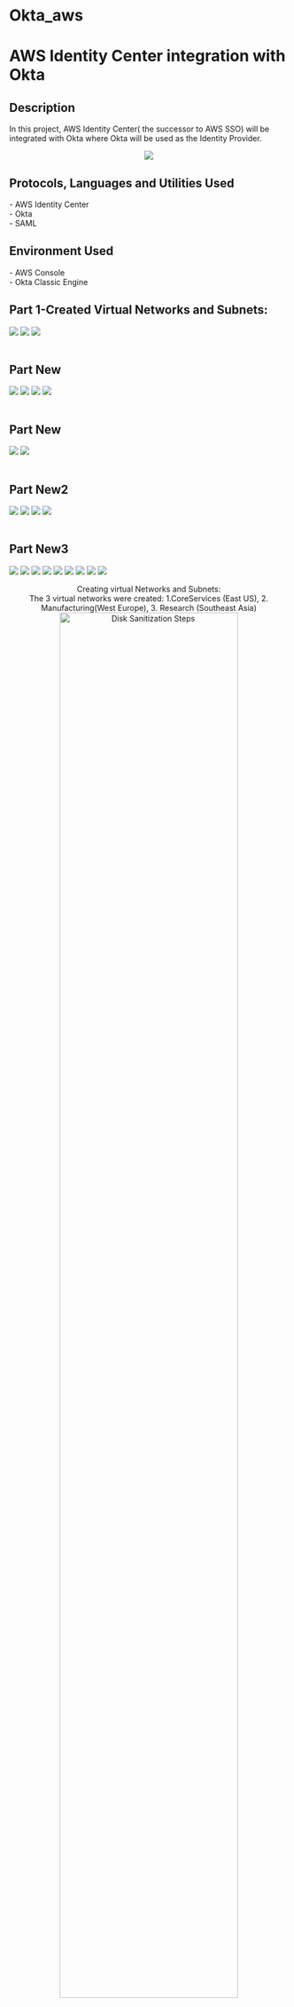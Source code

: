 # Okta_aws
<h1>AWS Identity Center integration with Okta</h1>


<h2>Description</h2>
In this project, AWS Identity Center( the successor to AWS SSO) will be integrated with Okta where Okta will be used as the Identity Provider. 
<br />

<p align="center">
<img src="https://i.imgur.com/QevzOm9.png"/> 

<h2>Protocols, Languages and Utilities Used</h2>
- AWS Identity Center<br/> 
- Okta<br/> 
- SAML<br/> 

<h2>Environment Used</h2>
- AWS Console<br/> 
- Okta Classic Engine<br/> 

<p align="center">
<h2>Part 1-Created Virtual Networks and Subnets:</h2>

<img src="https://i.imgur.com/k505V3o.png"/> 
<img src="https://i.imgur.com/ZNCJrpa.png"/> 
<img src="https://i.imgur.com/c33HRjK.png"/>  
<br />
<br />
<h2>Part New</h2>
<img src="https://i.imgur.com/5oBZ98d.png"/> 
<img src="https://i.imgur.com/gVogOYH.png"/> 
<img src="https://i.imgur.com/U2gkbsO.png"/> 
<img src="https://i.imgur.com/Ba2ABW7.png"/> 
<br />
<br />
<h2>Part New</h2>
<img src="https://i.imgur.com/4N30EHT.png"/> 
<img src="https://i.imgur.com/fWQWwVo.png"/> 
<br />
<br />
<h2>Part New2</h2>
<img src="https://i.imgur.com/qSM1KPw.png"/> 
<img src="https://i.imgur.com/XZ7yMnE.png"/> 
<img src="https://i.imgur.com/Od3rjYs.png"/> 
<img src="https://i.imgur.com/KP3ijfk.png"/> 
<br />
<br />
<h2>Part New3</h2>
<img src="https://i.imgur.com/cmvLbqj.png"/> 
<img src="https://i.imgur.com/mHw2cV3.png"/> 
<img src="https://i.imgur.com/dpqZy8o.png"/> 
<img src="https://i.imgur.com/0OvgUIJ.png"/> 
<img src="https://i.imgur.com/UsMCh7s.png"/> 

<img src="https://i.imgur.com/GCVCYbr.png"/> 
<img src="https://i.imgur.com/BsQXJUT.png"/> 
<img src="https://i.imgur.com/ZWK8smW.png"/> 
<img src="https://i.imgur.com/mBa2iP7.png"/> 
 
























<p align="center">
Creating virtual Networks and Subnets: <br/>
The 3 virtual networks were created: 1.CoreServices (East US), 2. Manufacturing(West Europe), 3. Research (Southeast Asia)<br/>
<img src="https://imgur.com/a/BRLtRVU" height="80%" width="80%" alt="Disk Sanitization Steps"/>

<p align="center">
Subnets that were created for the Coreservices VNet: <br/>
<img src="https://i.imgur.com/u3RQyxL.jpg" height="80%" width="80%" alt="Disk Sanitization Steps"/>
<br />
<br />
<p align="center">
Subnets that were created for the Manufacturing VNet: <br/>
<img src="https://imgur.com/a/BRLtRVU" height="80%" width="80%" alt="Disk Sanitization Steps"/>

<p align="center">
Subnets that were created for the Research VNet: <br/>
<img src="https://i.imgur.com/LCKRoBc.jpg" height="80%" width="80%" alt="Disk Sanitization Steps"/>
<br />
<br />
<br />
<br />



<p align="center">
<h2>Part 2-Configured DNS for company Dannytech :</h2>
<p align="center">
A Private DNS zone was created for Dannytech.com.The VNets were all linked for auto-registration and resolution. When creating the VNet links, it's important to check the "enable autoregistration" box for this feature to work. <br/>
<img src="https://i.imgur.com/niF7kfl.jpg" height="80%" width="80%" alt="Disk Sanitization Steps"/>

<p align="center">
Created the VNet Links for all 3 VNets <br/>
<img src="https://i.imgur.com/tNjASge.jpg" height="80%" width="80%" alt="Disk Sanitization Steps"/>
<img src="https://i.imgur.com/1cF69oh.jpg" height="80%" width="80%" alt="Disk Sanitization Steps"/>



<p align="center">
Two virtual machines were created to test the DNS configurations. <br/>
<img src="https://i.imgur.com/befLjRO.jpg"80%" width="80%" alt="Disk Sanitization Steps"/>

<p align="center">
We can see here that A records were created automatically for these VMs showing the auto-registration feature. <br/>
<img src="https://i.imgur.com/bdanQHK.jpg" width="80%" alt="Disk Sanitization Steps"/>

<p align="center">
Remoted into VMs using RDP to confirm that we are able to ping each other. We can see here that the ping attempts from Pvm1 to Pvm2 was successful. <br/>
PS. Microsoft Firewall needs to be turned off. <br/>
<img src="https://i.imgur.com/z3VhYjy.jpg" width="80%" alt="Disk Sanitization Steps"/>

<br />
<br />

<p align="center">
<h2>Part 3-Connected 2 Virtual Networks (Coreservices VNet (East US) to Manufacturing VNet (West Europe) ) :</h2>
<p align="center">
Created a VM (Pvm3) for the Manufacturing VNet which will be used to test the peering. <br/>
<img src="https://i.imgur.com/nltA8tc.jpg" height="80%" width="80%" alt="Disk Sanitization Steps"/>
<br />
<p align="center">
Remoted into Pvm1(Coreservices VNet) and Pvm3(Manufacturing VNet) to test connectivity between VNets. The "Test-NetConnection (target IP) -port 3389" command was used in Powershell to test TCP connectivity between VNets. Here we can see that the connection failed on both VMs. This is expected as no peering link was created. <br/>
<img src="https://i.imgur.com/kcpwb7g.jpg" height="80%" width="80%" alt="Disk Sanitization Steps"/><br />
<br />
<p align="center">
Created a Global VNet Peering link in the Coreservices VNet. Selected Peering and created Peering link to Manufacturing VNet as shown below. <br/>
<img src="https://i.imgur.com/2IcdItv.jpg" width="80%" alt="Disk Sanitization Steps"/>
<br />

<p align="center">
Here we can see a successful peering link which shows a "connected" status. <br/>
<img src="https://i.imgur.com/LrKRdb1.jpg" width="80%" alt="Disk Sanitization Steps"/>
<br />
<p align="center">
Retried testing the connectivity between VNets which showed successful results. <br/>
<img src="https://i.imgur.com/mQ2Syeb.jpg" width="80%" alt="Disk Sanitization Steps"/>


<!--
 ```diff
- text in red
+ text in green
! text in orange
# text in gray
@@ text in purple (and bold)@@
```
--!>
